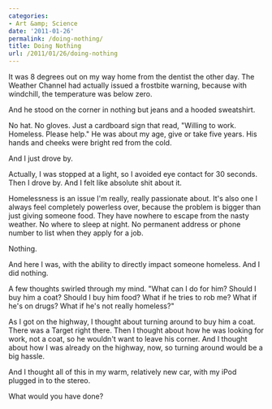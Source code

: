 ```yaml
---
categories:
- Art &amp; Science
date: '2011-01-26'
permalink: /doing-nothing/
title: Doing Nothing
url: /2011/01/26/doing-nothing
---
```


It was 8 degrees out on my way home from the dentist the other day. The Weather Channel had actually issued a frostbite warning, because with windchill, the temperature was below zero.

And he stood on the corner in nothing but jeans and a hooded sweatshirt.

No hat. No gloves. Just a cardboard sign that read, "Willing to work. Homeless. Please help." He was about my age, give or take five years. His hands and cheeks were bright red from the cold.

And I just drove by.

Actually, I was stopped at a light, so I avoided eye contact for 30 seconds. Then I drove by. And I felt like absolute shit about it.

Homelessness is an issue I'm really, really passionate about. It's also one I always feel completely powerless over, because the problem is bigger than just giving someone food. They have nowhere to escape from the nasty weather. No where to sleep at night. No permanent address or phone number to list when they apply for a job.

Nothing.

And here I was, with the ability to directly impact someone homeless. And I did nothing.

A few thoughts swirled through my mind. "What can I do for him? Should I buy him a coat? Should I buy him food? What if he tries to rob me? What if he's on drugs? What if he's not really homeless?"

As I got on the highway, I thought about turning around to buy him a coat. There was a Target right there. Then I thought about how he was looking for work, not a coat, so he wouldn't want to leave his corner. And I thought about how I was already on the highway, now, so turning around would be a big hassle.

And I thought all of this in my warm, relatively new car, with my iPod plugged in to the stereo.

What would you have done?